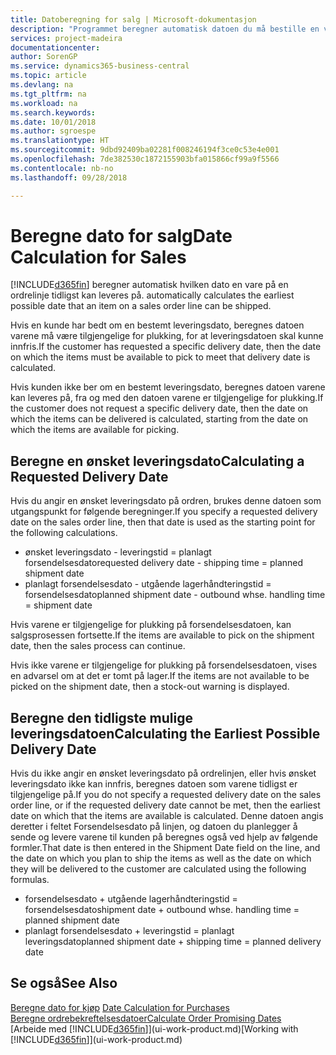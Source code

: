 ```yaml
---
title: Datoberegning for salg | Microsoft-dokumentasjon
description: "Programmet beregner automatisk datoen du må bestille en vare på for å ha den på lager på en bestemt dato. Dette er datoen da du kan forvente at varer som ble bestilt på en bestemt dato, vil være tilgjengelig for plukking."
services: project-madeira
documentationcenter: 
author: SorenGP
ms.service: dynamics365-business-central
ms.topic: article
ms.devlang: na
ms.tgt_pltfrm: na
ms.workload: na
ms.search.keywords: 
ms.date: 10/01/2018
ms.author: sgroespe
ms.translationtype: HT
ms.sourcegitcommit: 9dbd92409ba02281f008246194f3ce0c53e4e001
ms.openlocfilehash: 7de382530c1872155903bfa015866cf99a9f5566
ms.contentlocale: nb-no
ms.lasthandoff: 09/28/2018

---
```

# <a name="date-calculation-for-sales"></a><span data-ttu-id="ea543-104">Beregne dato for salg</span><span class="sxs-lookup"><span data-stu-id="ea543-104">Date Calculation for Sales</span></span>
[!INCLUDE[d365fin](includes/d365fin_md.md)] <span data-ttu-id="ea543-105">beregner automatisk hvilken dato en vare på en ordrelinje tidligst kan leveres på.</span><span class="sxs-lookup"><span data-stu-id="ea543-105"> automatically calculates the earliest possible date that an item on a sales order line can be shipped.</span></span>

<span data-ttu-id="ea543-106">Hvis en kunde har bedt om en bestemt leveringsdato, beregnes datoen varene må være tilgjengelige for plukking, for at leveringsdatoen skal kunne innfris.</span><span class="sxs-lookup"><span data-stu-id="ea543-106">If the customer has requested a specific delivery date, then the date on which the items must be available to pick to meet that delivery date is calculated.</span></span>

<span data-ttu-id="ea543-107">Hvis kunden ikke ber om en bestemt leveringsdato, beregnes datoen varene kan leveres på, fra og med den datoen varene er tilgjengelige for plukking.</span><span class="sxs-lookup"><span data-stu-id="ea543-107">If the customer does not request a specific delivery date, then the date on which the items can be delivered is calculated, starting from the date on which the items are available for picking.</span></span>

## <a name="calculating-a-requested-delivery-date"></a><span data-ttu-id="ea543-108">Beregne en ønsket leveringsdato</span><span class="sxs-lookup"><span data-stu-id="ea543-108">Calculating a Requested Delivery Date</span></span>
<span data-ttu-id="ea543-109">Hvis du angir en ønsket leveringsdato på ordren, brukes denne datoen som utgangspunkt for følgende beregninger.</span><span class="sxs-lookup"><span data-stu-id="ea543-109">If you specify a requested delivery date on the sales order line, then that date is used as the starting point for the following calculations.</span></span>

- <span data-ttu-id="ea543-110">ønsket leveringsdato - leveringstid = planlagt forsendelsesdato</span><span class="sxs-lookup"><span data-stu-id="ea543-110">requested delivery date - shipping time = planned shipment date</span></span>
- <span data-ttu-id="ea543-111">planlagt forsendelsesdato - utgående lagerhåndteringstid = forsendelsesdato</span><span class="sxs-lookup"><span data-stu-id="ea543-111">planned shipment date - outbound whse. handling time = shipment date</span></span>

<span data-ttu-id="ea543-112">Hvis varene er tilgjengelige for plukking på forsendelsesdatoen, kan salgsprosessen fortsette.</span><span class="sxs-lookup"><span data-stu-id="ea543-112">If the items are available to pick on the shipment date, then the sales process can continue.</span></span>

<span data-ttu-id="ea543-113">Hvis ikke varene er tilgjengelige for plukking på forsendelsesdatoen, vises en advarsel om at det er tomt på lager.</span><span class="sxs-lookup"><span data-stu-id="ea543-113">If the items are not available to be picked on the shipment date, then a stock-out warning is displayed.</span></span>

## <a name="calculating-the-earliest-possible-delivery-date"></a><span data-ttu-id="ea543-114">Beregne den tidligste mulige leveringsdatoen</span><span class="sxs-lookup"><span data-stu-id="ea543-114">Calculating the Earliest Possible Delivery Date</span></span>
<span data-ttu-id="ea543-115">Hvis du ikke angir en ønsket leveringsdato på ordrelinjen, eller hvis ønsket leveringsdato ikke kan innfris, beregnes datoen som varene tidligst er tilgjengelige på.</span><span class="sxs-lookup"><span data-stu-id="ea543-115">If you do not specify a requested delivery date on the sales order line, or if the requested delivery date cannot be met, then the earliest date on which that the items are available is calculated.</span></span> <span data-ttu-id="ea543-116">Denne datoen angis deretter i feltet Forsendelsesdato på linjen, og datoen du planlegger å sende og levere varene til kunden på beregnes også ved hjelp av følgende formler.</span><span class="sxs-lookup"><span data-stu-id="ea543-116">That date is then entered in the Shipment Date field on the line, and the date on which you plan to ship the items as well as the date on which they will be delivered to the customer are calculated using the following formulas.</span></span>

- <span data-ttu-id="ea543-117">forsendelsesdato + utgående lagerhåndteringstid = forsendelsesdato</span><span class="sxs-lookup"><span data-stu-id="ea543-117">shipment date + outbound whse. handling time = planned shipment date</span></span>
- <span data-ttu-id="ea543-118">planlagt forsendelsesdato + leveringstid = planlagt leveringsdato</span><span class="sxs-lookup"><span data-stu-id="ea543-118">planned shipment date + shipping time = planned delivery date</span></span>


## <a name="see-also"></a><span data-ttu-id="ea543-119">Se også</span><span class="sxs-lookup"><span data-stu-id="ea543-119">See Also</span></span>  
 <span data-ttu-id="ea543-120">[Beregne dato for kjøp](purchasing-date-calculation-for-purchases.md) </span><span class="sxs-lookup"><span data-stu-id="ea543-120">[Date Calculation for Purchases](purchasing-date-calculation-for-purchases.md) </span></span>  
 [<span data-ttu-id="ea543-121">Beregne ordrebekreftelsesdatoer</span><span class="sxs-lookup"><span data-stu-id="ea543-121">Calculate Order Promising Dates</span></span>](sales-how-to-calculate-order-promising-dates.md)  
 <span data-ttu-id="ea543-122">[Arbeide med [!INCLUDE[d365fin](includes/d365fin_md.md)]](ui-work-product.md)</span><span class="sxs-lookup"><span data-stu-id="ea543-122">[Working with [!INCLUDE[d365fin](includes/d365fin_md.md)]](ui-work-product.md)</span></span>

